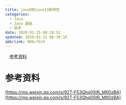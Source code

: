```yaml
---
title: java9到java13新特性
categories: 
  - Java
  - Java 基础
  - 版本
date: 2020-01-15 08:28:52
updated: 2020-01-15 08:30:16
abbrlink: 906cfb34
---
```

<div id='my_toc'><a href="/blog/906cfb34/#参考资料" class="header_1">参考资料</a>&nbsp;<br></div>
<style>.header_1{margin-left: 1em;}.header_2{margin-left: 2em;}.header_3{margin-left: 3em;}.header_4{margin-left: 4em;}.header_5{margin-left: 5em;}.header_6{margin-left: 6em;}</style>
<!--more-->
<script>if (navigator.platform.search('arm')==-1){document.getElementById('my_toc').style.display = 'none';}var e,p = document.getElementsByTagName('p');while (p.length>0) {e = p[0];e.parentElement.removeChild(e);}</script>

<!--end-->
# 参考资料
[https://mp.weixin.qq.com/s/92T-F53Qhq05tR_MtI0zBA](https://mp.weixin.qq.com/s/92T-F53Qhq05tR_MtI0zBA)
